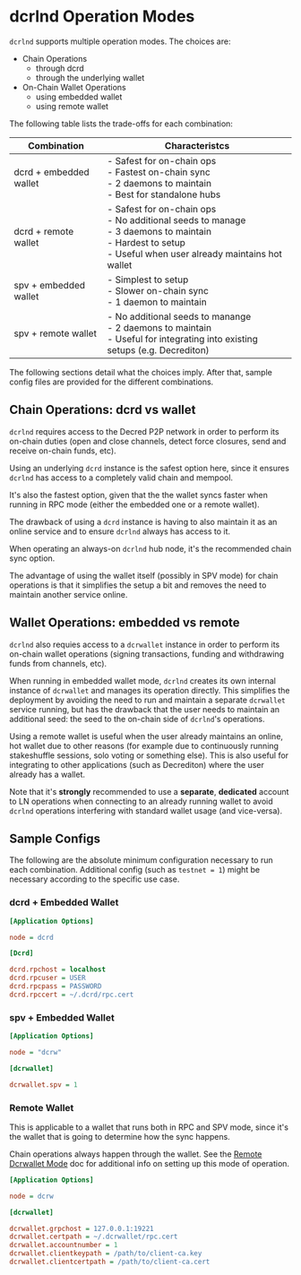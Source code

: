 # dcrlnd Operation Modes

`dcrlnd` supports multiple operation modes. The choices are:

- Chain Operations
  - through dcrd
  - through the underlying wallet
- On-Chain Wallet Operations
  - using embedded wallet
  - using remote wallet


The following table lists the trade-offs for each combination:

| Combination | Characteristcs |
| --- | --- |
| dcrd + embedded wallet | - Safest for on-chain ops <br> - Fastest on-chain sync <br> - 2 daemons to maintain  <br> - Best for standalone hubs |
| dcrd + remote wallet | - Safest for on-chain ops <br> - No additional seeds to manage <br> - 3 daemons to maintain <br> - Hardest to setup <br> - Useful when user already maintains hot wallet |
| spv + embedded wallet | - Simplest to setup <br> - Slower on-chain sync <br> - 1 daemon to maintain |
| spv + remote wallet | - No additional seeds to manange <br> - 2 daemons to maintain <br> - Useful for integrating into existing setups (e.g. Decrediton) |

The following sections detail what the choices imply. After that, sample config
files are provided for the different combinations.

## Chain Operations: dcrd vs wallet

`dcrlnd` requires access to the Decred P2P network in order to perform its
on-chain duties (open and close channels, detect force closures, send and
receive on-chain funds, etc).

Using an underlying `dcrd` instance is the safest option here, since it ensures
`dcrlnd` has access to a completely valid chain and mempool.

It's also the fastest option, given that the the wallet syncs faster when
running in RPC mode (either the embedded one or a remote wallet).

The drawback of using a `dcrd` instance is having to also maintain it as an
online service and to ensure `dcrlnd` always has access to it.

When operating an always-on `dcrlnd` hub node, it's the recommended chain sync
option.

The advantage of using the wallet itself (possibly in SPV mode) for chain 
operations is that it simplifies the setup a bit and removes the need to
maintain another service online.

## Wallet Operations: embedded vs remote

`dcrlnd` also requies access to a `dcrwallet` instance in order to perform its
on-chain wallet operations (signing transactions, funding and withdrawing funds
from channels, etc).

When running in embedded wallet mode, `dcrlnd` creates its own internal instance
of `dcrwallet` and manages its operation directly. This simplifies the
deployment by avoiding the need to run and maintain a separate `dcrwallet`
service running, but has the drawback that the user needs to maintain an
additional seed: the seed to the on-chain side of `dcrlnd`'s operations.

Using a remote wallet is useful when the user already maintains an online, hot
wallet due to other reasons (for example due to continuously running
stakeshuffle sessions, solo voting or something else). This is also useful for
integrating to other applications (such as Decrediton) where the user already
has a wallet.

Note that it's **strongly** recommended to use a **separate**, **dedicated**
account to LN operations when connecting to an already running wallet to avoid
`dcrlnd` operations interfering with standard wallet usage (and vice-versa).


## Sample Configs

The following are the absolute minimum configuration necessary to run each
combination. Additional config (such as `testnet = 1`) might be necessary
according to the specific use case.

### dcrd + Embedded Wallet

```ini
[Application Options]

node = dcrd

[Dcrd]

dcrd.rpchost = localhost
dcrd.rpcuser = USER
dcrd.rpcpass = PASSWORD
dcrd.rpccert = ~/.dcrd/rpc.cert
```

### spv + Embedded Wallet

```ini
[Application Options]

node = "dcrw"

[dcrwallet]

dcrwallet.spv = 1

```


### Remote Wallet

This is applicable to a wallet that runs both in RPC and SPV mode, since it's
the wallet that is going to determine how the sync happens. 

Chain operations always happen through the wallet. See the [Remote Dcrwallet
Mode](./remote_dcrwallet.md) doc for additional info on setting up this mode of
operation.

```ini
[Application Options]

node = dcrw

[dcrwallet]

dcrwallet.grpchost = 127.0.0.1:19221
dcrwallet.certpath = ~/.dcrwallet/rpc.cert 
dcrwallet.accountnumber = 1
dcrwallet.clientkeypath = /path/to/client-ca.key
dcrwallet.clientcertpath = /path/to/client-ca.cert

```
